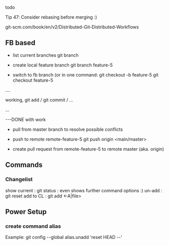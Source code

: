 todo

Tip 47: Consider rebasing before merging :)



git-scm.com/book/en/v2/Distributed-Git-Distributed-Workflows




## FB based

- list current branches
git branch

- create local feature branch
git branch feature-5

- switch to fb branch (or in one command: git checkout -b feature-5 
git checkout feature-5

....

working, git add / git commit / ...

...

---DONE with work

- pull from master branch to resolve possible conflicts



- push to remote remote-feature-5
git push origin <main/master>

- create pull request from remote-feature-5 to remote master (aka. origin)




## Commands

### Changelist
show current    : git status              : even shows further command options :)
un-add		: git reset <file>
add to CL	: git add <-A|file> 



## Power Setup

### create command alias
Example:
git config --global alias.unadd 'reset HEAD --'
